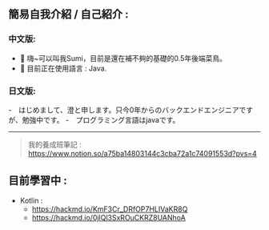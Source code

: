 ##  簡易自我介紹 / 自己紹介 :
### 中文版:
- 👋 嗨~可以叫我Sumi，目前是還在補不夠的基礎的0.5年後端菜鳥。
- 👀 目前正在使用語言 : Java.
### 日文版:
-　はじめまして、澄と申します。只今0年からのバックエンドエンジニアですが、勉強中です。
-　プログラミング言語はjavaです。

---
> 我的養成班筆記 : https://www.notion.so/a75ba14803144c3cba72a1c74091553d?pvs=4

##  目前學習中 :
- Kotlin :
  * https://hackmd.io/KmF3Cr_DRfOP7HLIVaKR8Q
  * https://hackmd.io/0jlQl3SxROuCKRZ8UANhoA


<!---
upash123/upash123 is a ✨ special ✨ repository because its `README.md` (this file) appears on your GitHub profile.
You can click the Preview link to take a look at your changes.
--->
